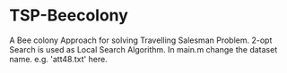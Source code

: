 # TSP-Beecolony
A Bee colony Approach for solving Travelling Salesman Problem. 2-opt Search is used as Local Search Algorithm. 
In main.m change the dataset name. e.g. 'att48.txt' here.
